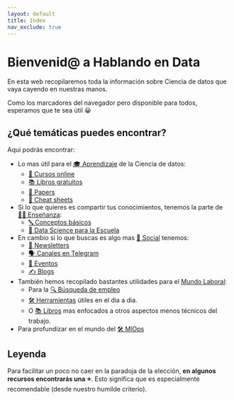 ```yaml
---
layout: default
title: Index
nav_exclude: true
---
```


# Bienvenid@ a Hablando en Data

En esta web recopilaremos toda la información sobre Ciencia de datos que vaya cayendo en nuestras manos.

Como los marcadores del navegador pero disponible para todos, esperamos que te sea útil 😀

## ¿Qué temáticas puedes encontrar?

Aqui podrás encontrar:
- Lo mas útil para el [🎓 Aprendizaje](https://hablandoendata.github.io/WebRecopilatorio/Libros%20gratuitos.html) de la Ciencia de datos:
  - [📝 Cursos online](https://hablandoendata.github.io/WebRecopilatorio/Libros%20gratuitos.html#-cursos-online)
  - [📚 Libros gratuitos](https://hablandoendata.github.io/WebRecopilatorio/Libros%20gratuitos.html#-libros-gratuitos)
  - [📄 Papers](https://hablandoendata.github.io/WebRecopilatorio/Libros%20gratuitos.html#-papers)
  - [🔖 Cheat sheets](https://hablandoendata.github.io/WebRecopilatorio/Libros%20gratuitos.html#-cheat-sheets)
- Si lo que quieres es compartir tus conocimientos, tenemos la parte de [👩‍🏫 Enseñanza](https://hablandoendata.github.io/WebRecopilatorio/Ense%C3%B1anza.html):
  - [🔤 Conceptos básicos](https://hablandoendata.github.io/WebRecopilatorio/Ense%C3%B1anza.html#-conceptos-b%C3%A1sicos)
  - [🏫 Data Science para la Escuela](https://hablandoendata.github.io/WebRecopilatorio/Ense%C3%B1anza.html#-data-science-escuela)
- En cambio si lo que buscas es algo mas [👥 Social](https://hablandoendata.github.io/WebRecopilatorio/Social.html) tenemos:
  - [📰 Newsletters](https://hablandoendata.github.io/WebRecopilatorio/Social.html#-newsletters)
  - [🗣️ Canales en Telegram](https://hablandoendata.github.io/WebRecopilatorio/Social.html#%EF%B8%8F-canales-en-telegram)
  - [📅 Eventos](https://hablandoendata.github.io/WebRecopilatorio/Social.html#-eventos)
  - [✍️ Blogs](https://hablandoendata.github.io/WebRecopilatorio/Social.html#%EF%B8%8F-blogs)
- También hemos recopilado bastantes utilidades para el [ Mundo Laboral](https://hablandoendata.github.io/WebRecopilatorio/Mundo%20laboral.html):
  - Para la [🔍 Búsqueda de empleo](https://hablandoendata.github.io/WebRecopilatorio/Mundo%20laboral.html#-b%C3%BAsqueda-de-empleo)
  - [🛠️ Herramientas](https://hablandoendata.github.io/WebRecopilatorio/Mundo%20laboral.html#%EF%B8%8F-herramientas) útiles en el dia a dia.
  - O [📚 Libros](https://hablandoendata.github.io/WebRecopilatorio/Mundo%20laboral.html#-libros) mas enfocados a otros aspectos menos técnicos del trabajo.
- Para profundizar en el mundo del [🛠️ MlOps](https://hablandoendata.github.io/WebRecopilatorio/MLOps.html)

## Leyenda

Para facilitar un poco no caer en la paradoja de la elección, **en algunos recursos encontrarás una ⭐**. Esto significa que es especialmente recomendable (desde nuestro humilde criterio).
